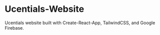# Ucentials-Website
Ucentials website built with Create-React-App, TailwindCSS, and Google Firebase.
